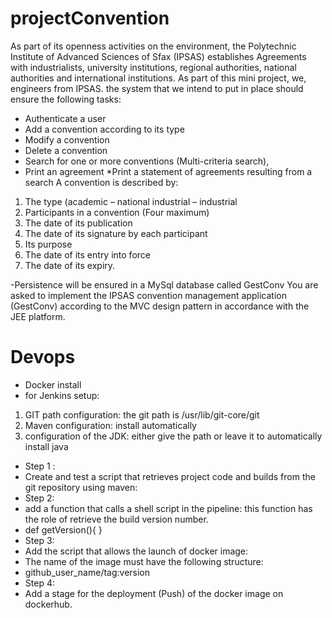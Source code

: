 # projectConvention
As part of its openness activities on the environment, the Polytechnic Institute of Advanced Sciences of Sfax (IPSAS) establishes Agreements with industrialists, university institutions, regional authorities, national authorities and international institutions. As part of this mini project, we, engineers from IPSAS.
the system that we intend to put in place should ensure the following tasks:
* Authenticate a user
* Add a convention according to its type
* Modify a convention
* Delete a convention
* Search for one or more conventions (Multi-criteria search),
* Print an agreement
*Print a statement of agreements resulting from a search
A convention is described by:
1. The type (academic – national industrial – industrial
2. Participants in a convention (Four maximum)
3. The date of its publication
4. The date of its signature by each participant
5. Its purpose
6. The date of its entry into force
7. The date of its expiry.

-Persistence will be ensured in a MySql database called GestConv
You are asked to implement the IPSAS convention management application (GestConv) according to the MVC design pattern in accordance with the JEE platform.
# Devops
* Docker install
* for Jenkins setup:
1. GIT path configuration: the git path is /usr/lib/git-core/git
2. Maven configuration: install automatically
3. configuration of the JDK: either give the path or leave it to automatically install java
* Step 1 :
* Create and test a script that retrieves project code and builds from the git repository using maven:
* Step 2:
* add a function that calls a shell script in the pipeline: this function has the role of retrieve the build version number.
* def getVersion(){ }
* Step 3:
* Add the script that allows the launch of docker image:
* The name of the image must have the following structure:
* github_user_name/tag:version
* Step 4:
* Add a stage for the deployment (Push) of the docker image on dockerhub.
